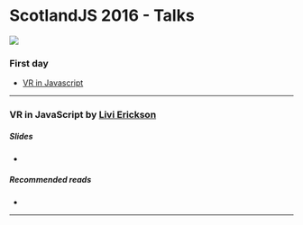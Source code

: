 # ScotlandJS 2016 - Talks

![](https://cdn.rawgit.com/fforres/ScotlandJS/master/small-logo.png)


### First day
- [VR in Javascript](#vr-in-javascript)



-----




### <a name="vr-in-javascript"></a>VR in JavaScript by [Livi Erickson](https://twitter.com/@misslivirose)

##### Slides
- []()

##### Recommended reads
- []()





-----
